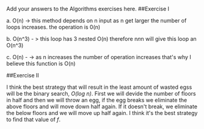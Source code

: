 Add your answers to the Algorithms exercises here.
##Exercise I

a. O(n) -> this method depends on n input as n get larger the number of loops increases. the operation is 0(n)

b. O(n^3) - > this loop has 3 nested  O(n) therefore n*n*n will give this loop an O(n^3)

c. O(n) - -> as n increases the number of operation increases that's why I believe this function is  O(n)



##Exercise II

I think the best strategy that will result in the least amount of wasted egss will be the binary search, _O(log n)_. First we will devide the number of floors in half and then we will throw an egg, if the egg breaks we eliminate the above floors and will move down half again. If it doesn't break, we eliminate the below floors and we will move up half again. I think it's the best strategy to find that value of _f_. 


